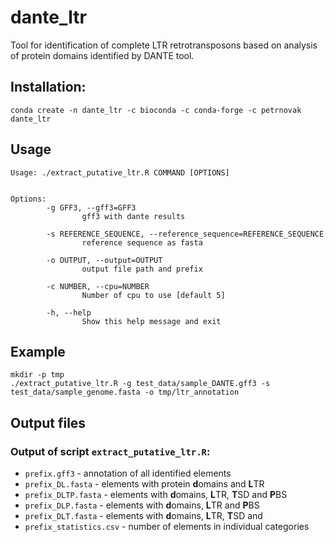 # dante_ltr

Tool for identification of complete LTR retrotransposons based on analysis of protein
domains identified by DANTE tool.

## Installation:

```shell
conda create -n dante_ltr -c bioconda -c conda-forge -c petrnovak dante_ltr
```
## Usage

```shell
Usage: ./extract_putative_ltr.R COMMAND [OPTIONS]


Options:
        -g GFF3, --gff3=GFF3
                gff3 with dante results

        -s REFERENCE_SEQUENCE, --reference_sequence=REFERENCE_SEQUENCE
                reference sequence as fasta

        -o OUTPUT, --output=OUTPUT
                output file path and prefix

        -c NUMBER, --cpu=NUMBER
                Number of cpu to use [default 5]

        -h, --help
                Show this help message and exit
```

## Example
```shell
mkdir -p tmp
./extract_putative_ltr.R -g test_data/sample_DANTE.gff3 -s test_data/sample_genome.fasta -o tmp/ltr_annotation
```

## Output files


### Output of script `extract_putative_ltr.R`:


- `prefix.gff3` - annotation of all identified elements
- `prefix_DL.fasta` - elements with protein **d**omains and **L**TR
- `prefix_DLTP.fasta` - elements with **d**omains, **L**TR, **T**SD and **P**BS
- `prefix_DLP.fasta` - elements with **d**omains, **L**TR and **P**BS
- `prefix_DLT.fasta` - elements with **d**omains, **L**TR, **T**SD and 
- `prefix_statistics.csv` - number of elements in individual categories  
